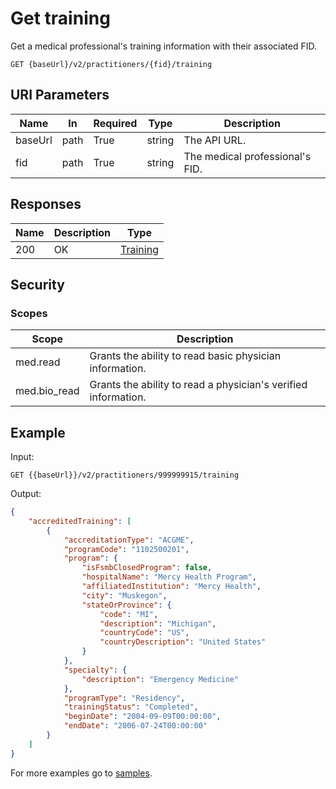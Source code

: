 # Get training

Get a medical professional's training information with their associated FID.

```HTTP 
GET {baseUrl}/v2/practitioners/{fid}/training
```

## URI Parameters

| Name | In | Required | Type | Description |
| ---- | -- | -------- | ---- | ----------- |
| baseUrl | path | True | string| The API URL. |
| fid | path | True | string | The medical professional's FID. |

## Responses

| Name | Description     | Type  |
| ---- | --------------- | ----- |
| 200  | OK              | [Training](definition-training.md) |

## Security

### Scopes

| Scope | Description |
| - | - |
| med.read | Grants the ability to read basic physician information. |
| med.bio_read | Grants the ability to read a physician's verified information. |

## Example

Input:

```HTTP
GET {{baseUrl}}/v2/practitioners/999999915/training
```

Output:

```json
{
    "accreditedTraining": [
        {
            "accreditationType": "ACGME",
            "programCode": "1102500201",
            "program": {
                "isFsmbClosedProgram": false,
                "hospitalName": "Mercy Health Program",
                "affiliatedInstitution": "Mercy Health",
                "city": "Muskegon",
                "stateOrProvince": {
                    "code": "MI",
                    "description": "Michigan",
                    "countryCode": "US",
                    "countryDescription": "United States"
                }
            },
            "specialty": {
                "description": "Emergency Medicine"
            },
            "programType": "Residency",
            "trainingStatus": "Completed",
            "beginDate": "2004-09-09T00:00:00",
            "endDate": "2006-07-24T00:00:00"
        }
    ]
}
```


For more examples go to [samples](/Samples/).
